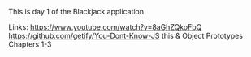 This is day 1 of the Blackjack application

Links:
https://www.youtube.com/watch?v=8aGhZQkoFbQ
https://github.com/getify/You-Dont-Know-JS
this & Object Prototypes Chapters 1-3
